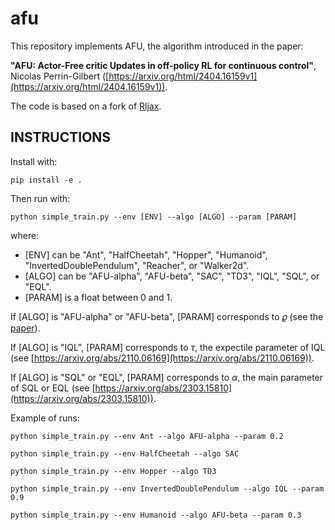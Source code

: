 # afu

This repository implements AFU, the algorithm introduced in the paper:

**"AFU: Actor-Free critic Updates in off-policy RL for continuous control"**, Nicolas Perrin-Gilbert
([https://arxiv.org/html/2404.16159v1](https://arxiv.org/html/2404.16159v1)).

The code is based on a fork of [Rljax](https://github.com/toshikwa/rljax).

## INSTRUCTIONS

Install with:

    pip install -e .

Then run with:

    python simple_train.py --env [ENV] --algo [ALGO] --param [PARAM]

where:

* \[ENV\] can be "Ant", "HalfCheetah", "Hopper", "Humanoid", "InvertedDoublePendulum", "Reacher", or "Walker2d".
* \[ALGO\] can be "AFU-alpha", "AFU-beta", "SAC", "TD3", "IQL", "SQL", or "EQL".
* \[PARAM\] is a float between 0 and 1.

If \[ALGO\] is "AFU-alpha" or "AFU-beta", \[PARAM\] corresponds to $\varrho$ (see the [paper](https://arxiv.org/html/2404.16159v1)).

If \[ALGO\] is "IQL", \[PARAM\] corresponds to $\tau$, the expectile parameter of IQL (see [https://arxiv.org/abs/2110.06169](https://arxiv.org/abs/2110.06169)).

If \[ALGO\] is "SQL" or "EQL", \[PARAM\] corresponds to $\alpha$, the main parameter of SQL or EQL (see [https://arxiv.org/abs/2303.15810](https://arxiv.org/abs/2303.15810)).

Example of runs:

    python simple_train.py --env Ant --algo AFU-alpha --param 0.2

    python simple_train.py --env HalfCheetah --algo SAC
    
    python simple_train.py --env Hopper --algo TD3

    python simple_train.py --env InvertedDoublePendulum --algo IQL --param 0.9

    python simple_train.py --env Humanoid --algo AFU-beta --param 0.3
